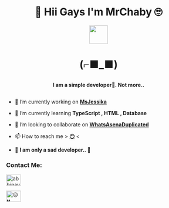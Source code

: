 ##
<h1 align="center"><b>🍭 Hii Gays I'm MrChaby 🙄</b></h1> 

<p align='center'>
  <a href="https://www.python.org/" alt="made-with-python"> <img src="https://github.com/souvikguria98/souvikguria98/blob/master/Hi.gif"width="50" /> </a>
</p>




## <h1 align="center"> (⌐■_■)</h1>


##
<h4 align="center">I am a simple developer🥱. Not more..</h3>

##
<p 76>

  </a>
</p>


- 🔭 I’m currently working on **[MsJessika](https://github.com/MrChaby/Jessi)**

- 🌱 I’m currently learning **TypeScript , HTML , Database**

- 👯 I’m looking to collaborate on **[WhatsAsenaDuplicated](https://github.com/phaticusthiccy/WhatsAsenaDuplicated)**

- 📫 How to reach me > **[😶](😔💔)** <

- 💫 **I am only a sad developer.. 🌆**

<h3 align="left">Contact Me:</h3>
<p align="left">
<a href="https://www.instagram.com" target="blank"><img align="center" src="https://cdn.jsdelivr.net/npm/simple-icons@3.0.1/icons/instagram.svg" alt="abhinav_toxic_devil" height="30" width="40" /></a>
</p> <a href="😔💔" target="blank"><img align="center" src="https://cdn.jsdelivr.net/npm/simple-icons@3.0.1/icons/whatsapp.svg" alt="😔💔" height="30" width="40" /></a>
</p>
